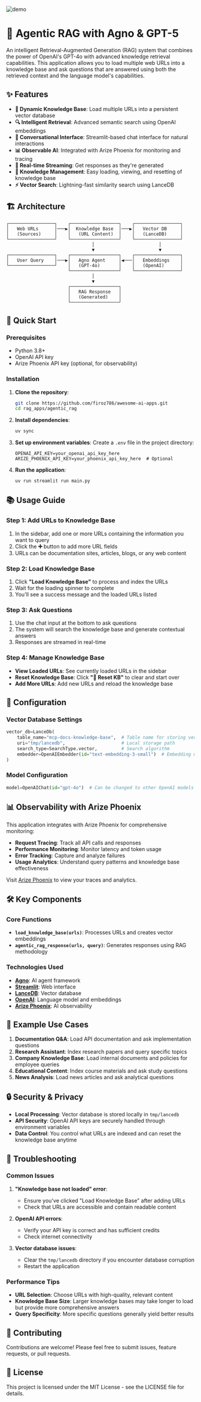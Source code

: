 ![demo](./assets/demo.gif)

# 🤖 Agentic RAG with Agno & GPT-5

An intelligent Retrieval-Augmented Generation (RAG) system that combines the power of OpenAI's GPT-4o with advanced knowledge retrieval capabilities. This application allows you to load multiple web URLs into a knowledge base and ask questions that are answered using both the retrieved context and the language model's capabilities.

## ✨ Features

- **🧠 Dynamic Knowledge Base**: Load multiple URLs into a persistent vector database
- **🔍 Intelligent Retrieval**: Advanced semantic search using OpenAI embeddings
- **💬 Conversational Interface**: Streamlit-based chat interface for natural interactions
- **📊 Observable AI**: Integrated with Arize Phoenix for monitoring and tracing
- **🚀 Real-time Streaming**: Get responses as they're generated
- **🔄 Knowledge Management**: Easy loading, viewing, and resetting of knowledge base
- **⚡ Vector Search**: Lightning-fast similarity search using LanceDB

## 🏗️ Architecture

```
┌─────────────────┐    ┌──────────────────┐    ┌─────────────────┐
│   Web URLs      │───▶│  Knowledge Base  │───▶│   Vector DB     │
│   (Sources)     │    │   (URL Content)  │    │   (LanceDB)     │
└─────────────────┘    └──────────────────┘    └─────────────────┘
                                │                        │
                                ▼                        ▼
┌─────────────────┐    ┌──────────────────┐    ┌─────────────────┐
│   User Query    │───▶│   Agno Agent     │◀───│   Embeddings    │
└─────────────────┘    │   (GPT-4o)       │    │   (OpenAI)      │
                       └──────────────────┘    └─────────────────┘
                                │
                                ▼
                       ┌──────────────────┐
                       │   RAG Response   │
                       │   (Generated)    │
                       └──────────────────┘
```

## 🚀 Quick Start

### Prerequisites

- Python 3.8+
- OpenAI API key
- Arize Phoenix API key (optional, for observability)

### Installation

1. **Clone the repository**:

   ```bash
   git clone https://github.com/firoz786/awesome-ai-apps.git
   cd rag_apps/agentic_rag
   ```

2. **Install dependencies**:

   ```bash
   uv sync
   ```

3. **Set up environment variables**:
   Create a `.env` file in the project directory:

   ```env
   OPENAI_API_KEY=your_openai_api_key_here
   ARIZE_PHOENIX_API_KEY=your_phoenix_api_key_here  # Optional
   ```

4. **Run the application**:
   ```bash
   uv run streamlit run main.py
   ```

## 📚 Usage Guide

### Step 1: Add URLs to Knowledge Base

1. In the sidebar, add one or more URLs containing the information you want to query
2. Click the **➕** button to add more URL fields
3. URLs can be documentation sites, articles, blogs, or any web content

### Step 2: Load Knowledge Base

1. Click **"Load Knowledge Base"** to process and index the URLs
2. Wait for the loading spinner to complete
3. You'll see a success message and the loaded URLs listed

### Step 3: Ask Questions

1. Use the chat input at the bottom to ask questions
2. The system will search the knowledge base and generate contextual answers
3. Responses are streamed in real-time

### Step 4: Manage Knowledge Base

- **View Loaded URLs**: See currently loaded URLs in the sidebar
- **Reset Knowledge Base**: Click **"🔄 Reset KB"** to clear and start over
- **Add More URLs**: Add new URLs and reload the knowledge base

## 🔧 Configuration

### Vector Database Settings

```python
vector_db=LanceDb(
    table_name="mcp-docs-knowledge-base",  # Table name for storing vectors
    uri="tmp/lancedb",                     # Local storage path
    search_type=SearchType.vector,         # Search algorithm
    embedder=OpenAIEmbedder(id="text-embedding-3-small")  # Embedding model
)
```

### Model Configuration

```python
model=OpenAIChat(id="gpt-4o")  # Can be changed to other OpenAI models
```

## 📊 Observability with Arize Phoenix

This application integrates with Arize Phoenix for comprehensive monitoring:

- **Request Tracing**: Track all API calls and responses
- **Performance Monitoring**: Monitor latency and token usage
- **Error Tracking**: Capture and analyze failures
- **Usage Analytics**: Understand query patterns and knowledge base effectiveness

Visit [Arize Phoenix](https://app.phoenix.arize.com) to view your traces and analytics.

## 🛠️ Key Components

### Core Functions

- **`load_knowledge_base(urls)`**: Processes URLs and creates vector embeddings
- **`agentic_rag_response(urls, query)`**: Generates responses using RAG methodology

### Technologies Used

- **[Agno](https://github.com/agno-ai/agno)**: AI agent framework
- **[Streamlit](https://streamlit.io/)**: Web interface
- **[LanceDB](https://lancedb.com/)**: Vector database
- **[OpenAI](https://openai.com/)**: Language model and embeddings
- **[Arize Phoenix](https://phoenix.arize.com/)**: AI observability

## 📝 Example Use Cases

1. **Documentation Q&A**: Load API documentation and ask implementation questions
2. **Research Assistant**: Index research papers and query specific topics
3. **Company Knowledge Base**: Load internal documents and policies for employee queries
4. **Educational Content**: Index course materials and ask study questions
5. **News Analysis**: Load news articles and ask analytical questions

## 🔒 Security & Privacy

- **Local Processing**: Vector database is stored locally in `tmp/lancedb`
- **API Security**: OpenAI API keys are securely handled through environment variables
- **Data Control**: You control what URLs are indexed and can reset the knowledge base anytime

## 🐛 Troubleshooting

### Common Issues

1. **"Knowledge base not loaded" error**:

   - Ensure you've clicked "Load Knowledge Base" after adding URLs
   - Check that URLs are accessible and contain readable content

2. **OpenAI API errors**:

   - Verify your API key is correct and has sufficient credits
   - Check internet connectivity

3. **Vector database issues**:
   - Clear the `tmp/lancedb` directory if you encounter database corruption
   - Restart the application

### Performance Tips

- **URL Selection**: Choose URLs with high-quality, relevant content
- **Knowledge Base Size**: Larger knowledge bases may take longer to load but provide more comprehensive answers
- **Query Specificity**: More specific questions generally yield better results

## 🤝 Contributing

Contributions are welcome! Please feel free to submit issues, feature requests, or pull requests.

## 📜 License

This project is licensed under the MIT License - see the LICENSE file for details.
